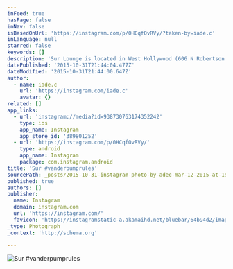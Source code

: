 ```yaml
---
inFeed: true
hasPage: false
inNav: false
isBasedOnUrl: 'https://instagram.com/p/0HCqfOvRVy/?taken-by=iade.c'
inLanguage: null
starred: false
keywords: []
description: 'Sur Lounge is located in West Hollywood (606 N Robertson Blvd, West Hollywood, CA 90069 - http://www.surrestaurantandbar.com/) and is the setting for a Bravo TV reality show called Vanderpump Rules. Owned by Lisa Vanderpump the show follows the lives of the bar and waiters in the normal reality style setting. Having been there, I can say.. yes the food is amazing.. yes its freaky if you have seen the show to be there... no you are not going to meet any of the employees that are portrayed in the show.. I mean .. what are the chances that none of them were working that nite... ? Heavily recommended though for quality and price..'
datePublished: '2015-10-31T21:44:04.477Z'
dateModified: '2015-10-31T21:44:00.647Z'
author:
  - name: iade.c
    url: 'https://instagram.com/iade.c'
    avatar: {}
related: []
app_links:
  - url: 'instagram://media?id=938730763174352242'
    type: ios
    app_name: Instagram
    app_store_id: '389801252'
  - url: 'https://instagram.com/p/0HCqfOvRVy/'
    type: android
    app_name: Instagram
    package: com.instagram.android
title: 'Sur #vanderpumprules'
sourcePath: _posts/2015-10-31-instagram-photo-by-adec-mar-12-2015-at-157am-utc.md
published: true
authors: []
publisher:
  name: Instagram
  domain: instagram.com
  url: 'https://instagram.com/'
  favicon: 'https://instagramstatic-a.akamaihd.net/bluebar/64b94d2/images/ico/favicon.ico'
_type: Photograph
_context: 'http://schema.org'

---
```

![Sur #vanderpumprules](https://scontent.cdninstagram.com/hphotos-xpf1/t51.2885-15/e15/11005239_1590286421186148_60777930_n.jpg)